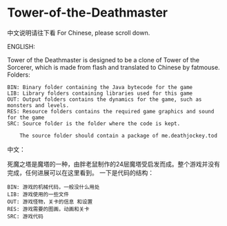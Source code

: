 Tower-of-the-Deathmaster
========================

中文说明请往下看
For Chinese, please scroll down.


ENGLISH:

Tower of the Deathmaster is designed to be a clone of Tower of the Sorcerer, which is made from flash and translated to Chinese by fatmouse.
Folders:

	BIN: Binary folder containing the Java bytecode for the game
	LIB: Library folders containing libraries used for this game
	OUT: Output folders contains the dynamics for the game, such as monsters and levels.
	RES: Resource folders contains the required game graphics and sound for the game
	SRC: Source folder is the folder where the code is kept.
	
		The source folder should contain a package of me.deathjockey.tod
		
	
中文：

死魔之塔是魔塔的一种，由胖老鼠制作的24层魔塔受启发而成。整个游戏并没有完成，任何进展可以在这里看到。 一下是代码的结构：

	BIN: 游戏的机械代码，一般没什么用处
	LIB: 游戏使用的一些文件
	OUT: 游戏怪物，关卡的信息 和设置
	RES: 游戏需要的图画，动画和关卡
	SRC: 游戏代码